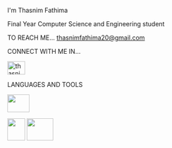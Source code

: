  I'm Thasnim Fathima 

Final Year Computer Science and Engineering student

TO REACH ME...
    thasnimfathima20@gmail.com

CONNECT WITH ME IN...

<a href="https://www.linkedin.com/in/thasnim-fathima-s-0a74b42b1" target="blank"> <img align="centre" src="https://github.com/user-attachments/assets/c9f7b19f-94af-4acd-a623-5f891669e86c" alt="thasnimfathima" height="30" width="40"/> </a> 



LANGUAGES AND TOOLS

<img src="https://github.com/user-attachments/assets/e7a1e2b6-a096-4265-b69b-d5a226cb841c" height="40" width="50"> 

<img src="https://github.com/user-attachments/assets/4a34aa0f-2ad4-458d-a7ae-6b00870a97c9" height="50" width="40">  <img src="https://github.com/user-attachments/assets/a186b857-5463-467c-9c43-9d07fdf4689b" height="50" width="60">




